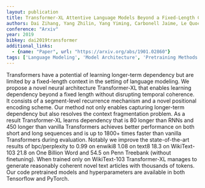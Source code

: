 ```yaml
---
layout: publication
title: Transformer-XL Attentive Language Models Beyond a Fixed-Length Context
authors: Dai Zihang, Yang Zhilin, Yang Yiming, Carbonell Jaime, Le Quoc V., Salakhutdinov Ruslan
conference: "Arxiv"
year: 2019
bibkey: dai2019transformer
additional_links:
  - {name: "Paper", url: "https://arxiv.org/abs/1901.02860"}
tags: ['Language Modeling', 'Model Architecture', 'Pretraining Methods', 'RAG', 'Transformer']
---
```

Transformers have a potential of learning longer-term dependency but are limited by a fixed-length context in the setting of language modeling. We propose a novel neural architecture Transformer-XL that enables learning dependency beyond a fixed length without disrupting temporal coherence. It consists of a segment-level recurrence mechanism and a novel positional encoding scheme. Our method not only enables capturing longer-term dependency but also resolves the context fragmentation problem. As a result Transformer-XL learns dependency that is 80 longer than RNNs and 450 longer than vanilla Transformers achieves better performance on both short and long sequences and is up to 1800+ times faster than vanilla Transformers during evaluation. Notably we improve the state-of-the-art results of bpc/perplexity to 0.99 on enwiki8 1.08 on text8 18.3 on WikiText-103 21.8 on One Billion Word and 54.5 on Penn Treebank (without finetuning). When trained only on WikiText-103 Transformer-XL manages to generate reasonably coherent novel text articles with thousands of tokens. Our code pretrained models and hyperparameters are available in both Tensorflow and PyTorch.
